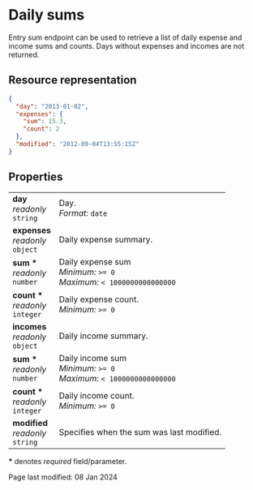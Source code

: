 # Daily sums

Entry sum endpoint can be used to retrieve a list of daily expense and income sums and counts. Days without expenses and incomes are not returned.

## Resource representation

```json
{
  "day": "2013-01-02",
  "expenses": {
    "sum": 15.3,
    "count": 2
  },
  "modified": "2012-09-04T13:55:15Z"
}
```

## Properties

|                                         |                                                                            |
| --------------------------------------- | -------------------------------------------------------------------------- |
| **day**<br>_readonly_<br>`string`       | Day.<br> _Format:_ `date`                                                  |
| **expenses**<br>_readonly_<br>`object`  | Daily expense summary.                                                     |
| **sum \***<br>_readonly_<br>`number`    | Daily expense sum<br> _Minimum:_ `>= 0`<br>_Maximum:_ `< 1000000000000000` |
| **count \***<br>_readonly_<br>`integer` | Daily expense count.<br> _Minimum:_ `>= 0`                                 |
| **incomes**<br>_readonly_<br>`object`   | Daily income summary.                                                      |
| **sum \***<br>_readonly_<br>`number`    | Daily income sum<br> _Minimum:_ `>= 0`<br>_Maximum:_ `< 1000000000000000`  |
| **count \***<br>_readonly_<br>`integer` | Daily income count.<br> _Minimum:_ `>= 0`                                  |
| **modified**<br>_readonly_<br>`string`  | Specifies when the sum was last modified.                                  |

**\*** denotes _required_ field/parameter.

Page last modified: 08 Jan 2024
